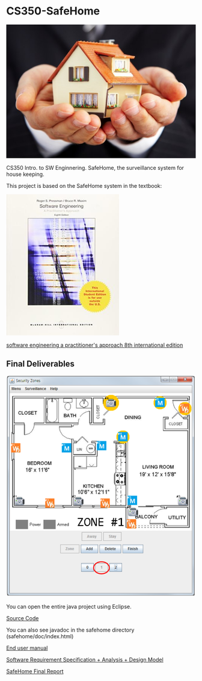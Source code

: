 # CS350-SafeHome

![alt tag](README/safehome.jpg)

CS350 Intro. to SW Enginnering. SafeHome, the surveillance system for house keeping.

This project is based on the SafeHome system in the textbook:

![alt tag](README/textbook.jpg)

[software engineering a practitioner's approach 8th international edition](https://www.abebooks.com/servlet/BookDetailsPL?bi=15906308924&searchurl=sortby%3D17%26an%3Droger%2Bs%2Bpressman%2Bbruce%2Br%2Bmaxim)


## Final Deliverables

![alt tag](README/screenshot.png)

You can open the entire java project using Eclipse.

[Source Code](https://github.com/SuminHan/CS350-SafeHome/tree/master/safehome%20source%20code%20%2B%20javadoc/safehome)

You can also see javadoc in the safehome directory (safehome/doc/index.html)

[End user manual](EndUserManual.pdf)

[Software Requirement Specification + Analysis + Design Model](SRSAnalysisDesignModel-20150607.pdf)

[SafeHome Final Report](SafeHomeFinalReport20150607.pdf)
